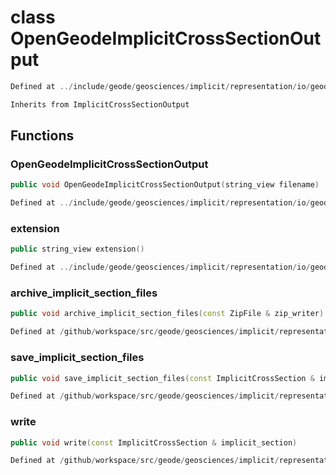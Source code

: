 # class OpenGeodeImplicitCrossSectionOutput

```cpp
Defined at ../include/geode/geosciences/implicit/representation/io/geode/geode_implicit_cross_section_output.h#36
```

```cpp
Inherits from ImplicitCrossSectionOutput
```



## Functions

### OpenGeodeImplicitCrossSectionOutput

```cpp
public void OpenGeodeImplicitCrossSectionOutput(string_view filename)
```

```cpp
Defined at ../include/geode/geosciences/implicit/representation/io/geode/geode_implicit_cross_section_output.h#40
```

### extension

```cpp
public string_view extension()
```

```cpp
Defined at ../include/geode/geosciences/implicit/representation/io/geode/geode_implicit_cross_section_output.h#45
```

### archive_implicit_section_files

```cpp
public void archive_implicit_section_files(const ZipFile & zip_writer)
```

```cpp
Defined at /github/workspace/src/geode/geosciences/implicit/representation/io/geode/geode_implicit_cross_section_output.cpp#41
```

### save_implicit_section_files

```cpp
public void save_implicit_section_files(const ImplicitCrossSection & implicit_section, string_view directory)
```

```cpp
Defined at /github/workspace/src/geode/geosciences/implicit/representation/io/geode/geode_implicit_cross_section_output.cpp#51
```

### write

```cpp
public void write(const ImplicitCrossSection & implicit_section)
```

```cpp
Defined at /github/workspace/src/geode/geosciences/implicit/representation/io/geode/geode_implicit_cross_section_output.cpp#83
```



